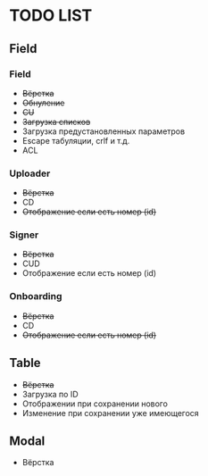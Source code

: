 # TODO LIST

## Field
### Field
- ~~Вёрстка~~
- ~~Обнуление~~
- ~~CU~~
- ~~Загрузка списков~~
- Загрузка предустановленных параметров
- Escape табуляции, crlf и т.д.
- ACL
### Uploader
- ~~Вёрстка~~
- CD
- ~~Отображение если есть номер (id)~~
### Signer
- ~~Вёрстка~~
- CUD
- Отображение если есть номер (id)
### Onboarding
- ~~Вёрстка~~
- CD
- ~~Отображение если есть номер (id)~~
## Table
- ~~Вёрстка~~
- Загрузка по ID
- Отображении при сохранении нового
- Изменение при сохранении уже имеющегося
## Modal
- Вёрстка
